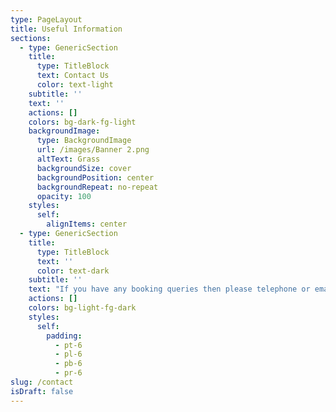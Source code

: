 ```yaml
---
type: PageLayout
title: Useful Information
sections:
  - type: GenericSection
    title:
      type: TitleBlock
      text: Contact Us
      color: text-light
    subtitle: ''
    text: ''
    actions: []
    colors: bg-dark-fg-light
    backgroundImage:
      type: BackgroundImage
      url: /images/Banner 2.png
      altText: Grass
      backgroundSize: cover
      backgroundPosition: center
      backgroundRepeat: no-repeat
      opacity: 100
    styles:
      self:
        alignItems: center
  - type: GenericSection
    title:
      type: TitleBlock
      text: ''
      color: text-dark
    subtitle: ''
    text: "If you have any booking queries then please telephone or email Joyce (<bookings@whitcamp.co.uk>).\n\nFor more general queries please use the form to the right or email\_<committee@whitcamp.co.uk>.\n\nDownload the Under 18 Sponsor Consent Form [here](https://drive.google.com/file/d/10AV97KcphsDk5Hqcarb-6gTD_kRvgxDM/view?usp=sharing)\n\nFor the 2025 Pre Camp Newsletter click [here](https://drive.google.com/file/d/1r7Cxz0r1XxFQ7hLo4neTrEyp-IegYNOC/view?usp=sharing)\n\n"
    actions: []
    colors: bg-light-fg-dark
    styles:
      self:
        padding:
          - pt-6
          - pl-6
          - pb-6
          - pr-6
slug: /contact
isDraft: false
---
```

